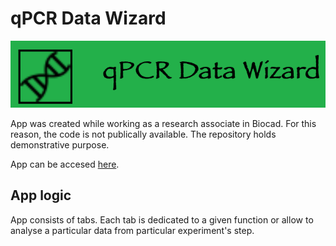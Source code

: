 # qPCR Data Wizard

![Logo](logo.png)

App was created while working as a research associate in Biocad. For this reason, the code is not publically available. The repository holds demonstrative purpose.

App can be accesed [here](https://vadadokhau.shinyapps.io/qpcr_data_wizard/).

## App logic
App consists of tabs. Each tab is dedicated to a given function or allow to analyse a particular data from particular experiment's step.
